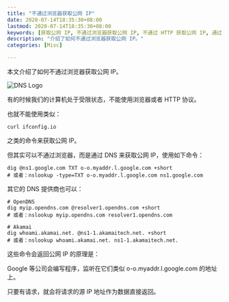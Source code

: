 ```yaml
---
title: "不通过浏览器获取公网 IP"
date: 2020-07-14T18:35:30+08:00
lastmod: 2020-07-14T18:35:30+08:00
keywords: [获取公网 IP, 不通过浏览器获取公网 IP, 不通过 HTTP 获取公网 IP, 通过 DNS 获取公网 IP]
description: "介绍了如何不通过浏览器获取公网 IP。"
categories: [Misc]

---
```


本文介绍了如何不通过浏览器获取公网 IP。

<!--more-->

![DNS Logo](/images/get-public-ip-without-browser/dns-logo.webp "DNS Logo")

有的时候我们的计算机处于受限状态，不能使用浏览器或者 HTTP 协议。

也就不能使用类似：

```shell
curl ifconfig.io
```

之类的命令来获取公网 IP。

但其实可以不通过浏览器，而是通过 DNS 来获取公网 IP，使用如下命令：

```shell
dig @ns1.google.com TXT o-o.myaddr.l.google.com +short
# 或者：nslookup -type=TXT o-o.myaddr.l.google.com ns1.google.com
```

其它的 DNS 提供商也可以：

```shell
# OpenDNS
dig myip.opendns.com @resolver1.opendns.com +short
# 或者：nslookup myip.opendns.com resolver1.opendns.com
```

```shell
# Akamai
dig whoami.akamai.net. @ns1-1.akamaitech.net. +short
# 或者：nslookup whoami.akamai.net. ns1-1.akamaitech.net.
```

这些命令会返回公网 IP 的原理是：

Google 等公司会编写程序，监听在它们类似 o-o.myaddr.l.google.com 的地址上。

只要有请求，就会将请求的源 IP 地址作为数据直接返回。
